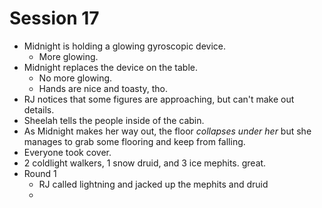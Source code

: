 # Session 17
* Midnight is holding a glowing gyroscopic device.
	* More glowing.
* Midnight replaces the device on the table.
	* No more glowing.
	* Hands are nice and toasty, tho.
* RJ notices that some figures are approaching, but can't make out details.
* Sheelah tells the people inside of the cabin.
* As Midnight makes her way out, the floor _collapses under her_ but she manages to grab some flooring and keep from falling.
* Everyone took cover.
* 2 coldlight walkers, 1 snow druid, and 3 ice mephits. great.
* Round 1
	* RJ called lightning and jacked up the mephits and druid
	* 
<!--stackedit_data:
eyJoaXN0b3J5IjpbLTE5MTkyOTg5NzQsLTk2NTM4NzU3NiwxMT
UwNTUyNDUsMTY0OTgwMDY1OSwtMTMwNTA5MDY1MCwtOTI1NTY2
MDk0LC00MTYxNDI2MTFdfQ==
-->